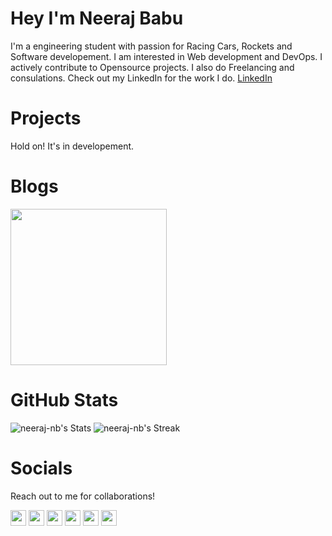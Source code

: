# Hey I'm Neeraj Babu

I'm a engineering student with passion for Racing Cars, Rockets and Software developement. I am interested in Web development and DevOps. I actively contribute to Opensource projects.
I also do Freelancing and consulations.
Check out my LinkedIn for the work I do. [LinkedIn](https://www.linkedin.com/in/neeraj-babu-25102003/)

<!-- Website, Opensource projects, opensource activity, interships, opensource advocacy -->

# Projects

Hold on! It's in developement.
<!-- Add stars, forks, dowloads and issue stats of the project -->

# Blogs

<a href="https://neeraj-babu.hashnode.dev/what-is-microservices-architecture"><img src="https://neeraj-babu.hashnode.dev/api/og/post?og=eyJ0aXRsZSI6IldoYXQlMjBpcyUyME1pY3Jvc2VydmljZXMlMjBhcmNoaXRlY3R1cmUlM0YiLCJhdXRob3IiOiJOZWVyYWolMjBCYWJ1IiwiZG9tYWluIjoibmVlcmFqLWJhYnUuaGFzaG5vZGUuZGV2IiwicGhvdG8iOiJodHRwczovL2Nkbi5oYXNobm9kZS5jb20vcmVzL2hhc2hub2RlL2ltYWdlL3VwbG9hZC92MTY1ODI5MzAxNTk4OC9aM0tvZDFhN3YuanBlZyIsImJnY29sb3IiOiIjMjk2MkZGIiwicmVhZFRpbWUiOjJ9" height=250></a>
<!-- Image link was extracted by inspecting meta tag in head of the blog -->

# GitHub Stats

![neeraj-nb's Stats](https://github-readme-stats.vercel.app/api?username=neeraj-nb&theme=default&show_icons=true&hide_border=true&count_private=true)
![neeraj-nb's Streak](https://github-readme-streak-stats.herokuapp.com/?user=neeraj-nb&theme=default&hide_border=true)

# Socials

Reach out to me for collaborations!
<p>
<a href="https://www.twitter.com/neeraj_babu_"><img src="https://img.shields.io/badge/twitter-%231DA1F2.svg?&style=for-the-badge&logo=twitter&logoColor=white" height=25></a>
<a href="https://www.linkedin.com/in/neeraj-babu-25102003/"><img src="https://img.shields.io/badge/linkedin-%230077B5.svg?&style=for-the-badge&logo=linkedin&logoColor=white" height=25></a>
<a href="https://www.instagram.com/neeraj._babu/"><img src="https://img.shields.io/badge/instagram-%23E4405F.svg?&style=for-the-badge&logo=instagram&logoColor=white" height=25></a>
<!-- <a href="https://www.youtube.com/@mokkapps"><img src="https://img.shields.io/badge/youtube-%2312100E.svg?&style=for-the-badge&logo=youtube&logoColor=white" height=25></a> -->
<a href="https://hashnode.com/@NeerajBabu"><img src="https://img.shields.io/badge/Hashnode-2962FF?style=for-the-badge&logoColor=white" height=25></a>
<a href="https://medium.com/@neerajbabu27"><img src="https://img.shields.io/badge/medium-%2312100E.svg?&style=for-the-badge&logo=medium&logoColor=white" height=25></a>
<a href="https://dev.to/mokkapps"><img src="https://img.shields.io/badge/DEV.TO-%230A0A0A.svg?&style=for-the-badge&logo=dev-dot-to&logoColor=white" height=25></a></p>
<!-- Projects Section, Content Section, LatestYoutube Video, newletter link, project badge, find me badge-->
